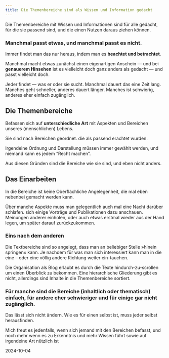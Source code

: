 ```yaml
---
title: Die Themenbereiche sind als Wissen und Information gedacht
---
```

Die Themenbereiche mit Wissen und Informationen sind für alle gedacht, für die sie passend sind, und die einen Nutzen daraus ziehen können.

### Manchmal passt etwas, und manchmal passt es nicht. 

Immer findet man das nur heraus, indem man es **beachtet und betrachtet**.

Manchmal macht etwas zunächst einen eigenartigen Anschein — und bei **genauerem Hinsehen** ist es vielleicht doch ganz anders als gedacht — und passt vielleicht doch.

Jeder findet — was er oder sie sucht. Manchmal dauert das eine Zeit lang. Manches geht schneller, anderes dauert länger. Manches ist schwierig, anderes eher einfach zugänglich. 

## Die Themenbereiche 

Befassen sich auf **unterschiedliche Art** mit Aspekten und Bereichen unseres (menschlichen) Lebens. 

Sie sind nach Bereichen geordnet. die als passend erachtet wurden.

Irgendeine Ordnung und Darstellung müssen immer gewählt werden, und niemand kann es jedem “Recht machen”. 

Aus diesen Gründen sind die Bereiche wie sie sind, und eben nicht anders. 

## Das Einarbeiten 

In die Bereiche ist keine Oberflächliche Angelegenheit, die mal eben nebenbei gemacht werden kann.

Über manche Aspekte muss man gelegentlich auch mal eine Nacht darüber schlafen. sich einige Vorträge und Publikationen dazu anschauen. Meinungen anderer einholen, oder auch etwas erstmal wieder aus der Hand legen, um später darauf zurückzukommen.

### Eins nach dem anderen

Die Textbereiche sind so angelegt, dass man an beliebiger Stelle »hinein springen« kann. Je nachdem für was man sich interessiert kann man in die eine – oder eine völlig andere Richtung weiter ein-tauchen. 

Die Organisation als Blog erlaubt es durch die Texte hindurch-zu-scrollen um einen Überblick zu bekommen. Eine hierarchische Gliederung gibt es nicht, allerdings sind Inhalte in die Themenbereiche sortiert. 

### Für manche sind die Bereiche (inhaltlich oder thematisch) einfach, für andere eher schwieriger und für einige gar nicht zugänglich. 

Das lässt sich nicht ändern. Wie es für einen selbst ist, muss jeder selbst herausfinden. 

Mich freut es jedenfalls, wenn sich jemand mit den Bereichen befasst, und noch mehr wenn es zu Erkenntnis und mehr Wissen führt sowie auf irgendeine Art nützlich ist 


2024-10-04
